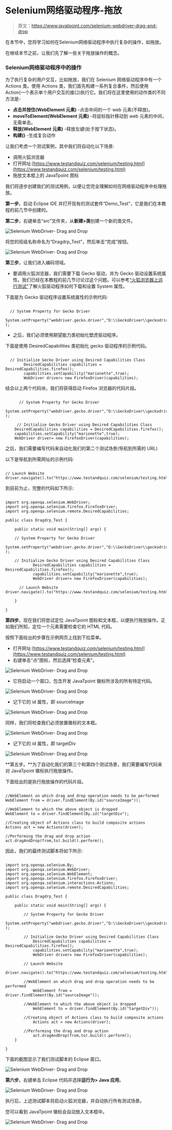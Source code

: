 # Selenium网络驱动程序-拖放

> 原文：<https://www.javatpoint.com/selenium-webdriver-drag-and-drop>

在本节中，您将学习如何在Selenium网络驱动程序中执行复杂的操作，如拖放。

在继续本节之前，让我们先了解一些关于拖放操作的概念。

### Selenium网络驱动程序中的操作

为了执行复杂的用户交互，比如拖放，我们在 Selenium 网络驱动程序中有一个 Actions 类。使用 Actions 类，我们首先构建一系列复合事件，然后使用 Action(一个表示单个用户交互的接口)执行它。我们将在这里使用的动作类的不同方法是-

*   **点击并按住(WebElement 元素)** -点击中间的一个 web 元素(不释放)。
*   **moveToElement(WebElement 元素)** -将鼠标指针移动到 web 元素的中间，无需单击。
*   **释放(WebElement 元素)** -释放左键(处于按下状态)。
*   **构建()** -生成复合动作

让我们考虑一个测试案例，其中我们将自动化以下场景:

*   调用火狐浏览器
*   打开网址:[https://www.testandquiz.com/selenium/testing.html](https://www.testandquiz.com/selenium/testing.html)
*   拖放文本框上的 JavaTpoint 图标

我们将逐步创建我们的测试用例，以便让您完全理解如何在网络驱动程序中处理拖放。

**第一步**。启动 Eclipse IDE 并打开现有的测试套件“Demo_Test”，它是我们在本教程的前几节中创建的。

**第二步**。右键单击“src”文件夹，从**新建>类**创建一个新的类文件。

![Selenium WebDriver- Drag and Drop](img/e73bea922e4684d2df628a822d2bfaf2.png)

将您的班级名称命名为“Dragdrp_Test”，然后单击“完成”按钮。

![Selenium WebDriver- Drag and Drop](img/3cdca7d795305e5dd1448220afddd6b4.png)

**第三步**。让我们进入编码领域。

*   要调用火狐浏览器，我们需要下载 Gecko 驱动，并为 Gecko 驱动设置系统属性。我们已经在本教程的前几节讨论过这个问题。可以参考[“火狐浏览器上运行测试”](selenium-webdriver-running-test-on-firefox-browser-gecko-driver)了解火狐驱动程序如何下载和设置 System 属性。

下面是为 Gecko 驱动程序设置系统属性的示例代码:

```

  // System Property for Gecko Driver 
	System.setProperty("webdriver.gecko.driver","D:\\GeckoDriver\\geckodriver.exe" );

```

*   之后，我们必须使用期望能力类初始化壁虎驱动程序。

下面是使用 DesiredCapabilities 类初始化 gecko 驱动程序的示例代码。

```

  // Initialize Gecko Driver using Desired Capabilities Class
		DesiredCapabilities capabilities = DesiredCapabilities.firefox();
		capabilities.setCapability("marionette",true);
		WebDriver driver= new FirefoxDriver(capabilities);

```

结合以上两个代码块，我们将获得启动 Firefox 浏览器的代码片段。

```

	  // System Property for Gecko Driver 
	System.setProperty("webdriver.gecko.driver","D:\\GeckoDriver\\geckodriver.exe" );

	 // Initialize Gecko Driver using Desired Capabilities Class
	DesiredCapabilities capabilities = DesiredCapabilities.firefox();
	capabilities.setCapability("marionette",true);
	WebDriver driver= new FirefoxDriver(capabilities);

```

之后，我们需要编写代码来自动化我们的第二个测试场景(导航到所需的 URL)

以下是导航到所需网址的示例代码:

```

// Launch Website
driver.navigate().to("https://www.testandquiz.com/selenium/testing.html");

```

到目前为止，完整的代码如下所示:

```

import org.openqa.selenium.WebDriver;
import org.openqa.selenium.firefox.FirefoxDriver;
import org.openqa.selenium.remote.DesiredCapabilities;

public class Dragdrp_Test {

	public static void main(String[] args) {

	// System Property for Gecko Driver 
		System.setProperty("webdriver.gecko.driver","D:\\GeckoDriver\\geckodriver.exe" );

	// Initialize Gecko Driver using Desired Capabilities Class
			DesiredCapabilities capabilities = DesiredCapabilities.firefox();
			capabilities.setCapability("marionette",true);
			WebDriver driver= new FirefoxDriver(capabilities);

      // Launch Website
driver.navigate().to("https://www.testandquiz.com/selenium/testing.html"); 

	}

}

```

**第四步**。现在我们将尝试定位 JavaTpoint 图标和文本框，以便执行拖放操作。正如我们所知，定位一个元素需要检查它的 HTML 代码。

按照下面给出的步骤在示例网页上找到下拉菜单。

*   打开网址:[https://www.testandquiz.com/selenium/testing.html](https://www.testandquiz.com/selenium/testing.html)
*   右键单击“点”图标，然后选择“检查元素”。

![Selenium WebDriver- Drag and Drop](img/91861a4d5c811ef149a0c0e9ab806a30.png)

*   它将启动一个窗口，包含开发 JavaTpoint 徽标所涉及的所有特定代码。

![Selenium WebDriver- Drag and Drop](img/c48b9ab8323b487c1cbe22845e59aba6.png)

*   记下它的 id 属性，即 sourceImage

![Selenium WebDriver- Drag and Drop](img/35e2604391349a4927e61005be983999.png)

同样，我们将检查我们必须放置徽标的文本框。

![Selenium WebDriver- Drag and Drop](img/7dddca9230f702a31fef05e28709ec3c.png)

*   记下它的 id 属性，即 targetDiv

![Selenium WebDriver- Drag and Drop](img/2bb2ba9b7905af37c9b24fdc6960e3ae.png)

**第五步。**为了自动化我们的第三个和第四个测试场景，我们需要编写代码来对 JavaTpoint 徽标执行拖放操作。

下面给出的是执行拖放操作的代码片段。

```

//WebElement on which drag and drop operation needs to be performed
WebElement from = driver.findElement(By.id("sourceImage"));

//WebElement to which the above object is dropped
WebElement to = driver.findElement(By.id("targetDiv");

//Creating object of Actions class to build composite actions
Actions act = new Actions(driver);

//Performing the drag and drop action
act.dragAndDrop(from,to).build().perform(); 

```

因此，我们的最终测试脚本将如下所示:

```

import org.openqa.selenium.By;
import org.openqa.selenium.WebDriver;
import org.openqa.selenium.WebElement;
import org.openqa.selenium.firefox.FirefoxDriver;
import org.openqa.selenium.interactions.Actions;
import org.openqa.selenium.remote.DesiredCapabilities;

public class Dragdrp_Test {

	public static void main(String[] args) {

		// System Property for Gecko Driver 
		System.setProperty("webdriver.gecko.driver","D:\\GeckoDriver\\geckodriver.exe" );

		// Initialize Gecko Driver using Desired Capabilities Class
			DesiredCapabilities capabilities = DesiredCapabilities.firefox();
			capabilities.setCapability("marionette",true);
			WebDriver driver= new FirefoxDriver(capabilities);

		// Launch Website
			driver.navigate().to("https://www.testandquiz.com/selenium/testing.html"); 

		//WebElement on which drag and drop operation needs to be performed
			WebElement from = driver.findElement(By.id("sourceImage"));

		//WebElement to which the above object is dropped
			WebElement to = driver.findElement(By.id("targetDiv"));

		//Creating object of Actions class to build composite actions
			Actions act = new Actions(driver);

		//Performing the drag and drop action
			act.dragAndDrop(from,to).build().perform(); 
	}

}

```

下面的截图显示了我们测试脚本的 Eclipse 窗口。

![Selenium WebDriver- Drag and Drop](img/4e24e88b629eb14e2f5c9c63f9be7fd5.png)

**第六步**。右键单击 Eclipse 代码并选择**运行为> Java 应用**。

![Selenium WebDriver- Drag and Drop](img/7dbf2f454dfe218e9621fafd2fed6b4b.png)

执行后，上述测试脚本将启动火狐浏览器，并自动执行所有测试场景。

您可以看到 JavaTpoint 徽标会自动放入文本框中。

![Selenium WebDriver- Drag and Drop](img/c843c31e26dc322e27ad012056f14d2a.png)